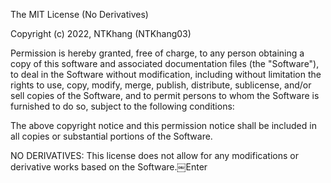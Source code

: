 The MIT License (No Derivatives)

Copyright (c) 2022, NTKhang (NTKhang03)

Permission is hereby granted, free of charge, to any person obtaining a copy
of this software and associated documentation files (the "Software"), to deal
in the Software without modification, including without limitation the rights
to use, copy, modify, merge, publish, distribute, sublicense, and/or sell
copies of the Software, and to permit persons to whom the Software is furnished
to do so, subject to the following conditions:

The above copyright notice and this permission notice shall be included in
all copies or substantial portions of the Software.

NO DERIVATIVES: This license does not allow for any modifications or derivative
works based on the Software.￼Enter
